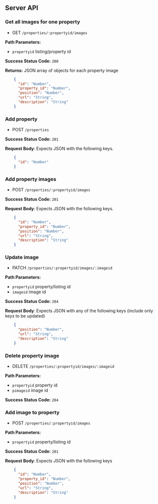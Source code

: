 ## Server API

### Get all images for one property
  * GET `/properties/:propertyid/images`

**Path Parameters:**
  * `propertyid` listing/property id

**Success Status Code:** `200`

**Returns:** JSON array of objects for each property image

```json
    {
      "id": "Number",
      "property_id": "Number",
      "position": "Number",
      "url": "String",
      "description": "String"
    }
```
### Add property
  * POST `/properties`

**Success Status Code:** `201`

**Request Body**: Expects JSON with the following keys.

```json
    {
      "id": "Number"
    }
```

### Add property images
  * POST `/properties/:propertyid/images`

**Success Status Code:** `201`

**Request Body**: Expects JSON with the following keys.

```json
    {
      "id": "Number",
      "property_id": "Number",
      "position": "Number",
      "url": "String",
      "description": "String"
    }
```

### Update image
  * PATCH `/properties/:propertyid/images/:imageid`

**Path Parameters:**
  * `propertyid` property/listing id
  * `imageid` image id

**Success Status Code:** `204`

**Request Body**: Expects JSON with any of the following keys (include only keys to be updated)

```json
    {
      "position": "Number",
      "url": "String",
      "description": "String"
    }
```

### Delete property image
  * DELETE `/properties/:propertyid/images/:imageid`

**Path Parameters:**
  * `propertyid` property id
  * `pimageid` image id

**Success Status Code:** `204`

### Add image to property
  * POST `/properties/:propertyid/images`

**Path Parameters:**
  * `propertyid` property/listing id

**Success Status Code:** `201`

**Request Body**: Expects JSON with the following keys

```json
    {
      "id": "Number",
      "property_id": "Number",
      "position": "Number",
      "url": "String",
      "description": "String"
    }
```
